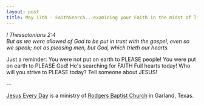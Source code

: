 ```yaml
---
layout: post
title: May 17th - FaithSearch...examining your Faith in the midst of life's
---
```


_I Thessalonians 2:4  
But as we were allowed of God to be put in trust with the gospel,
even so we speak; not as pleasing men, but God, which trieth our
hearts._

Just a reminder: You were not put on earth to PLEASE people! You
were put on earth to PLEASE God! He's searching for FAITH Full hearts
today! Who will you strive to PLEASE today? Tell someone about
JESUS!

 --

<a href=http://jesuseveryday.net>Jesus Every Day</a> is a ministry of <a href=http://rodgersbaptist.net>Rodgers Baptist Church</a> in Garland, Texas.
